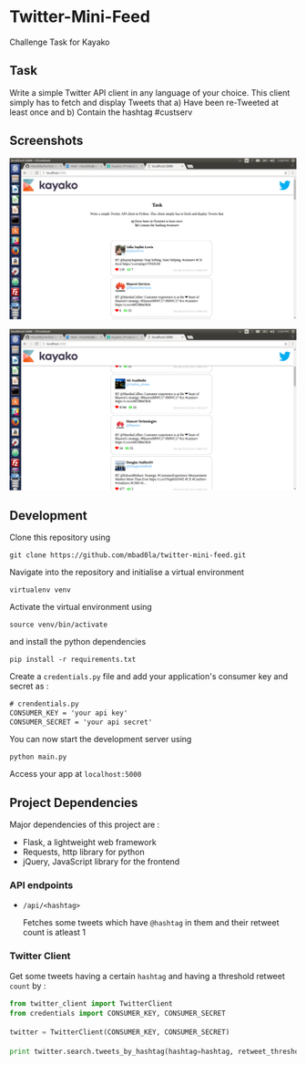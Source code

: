 # Twitter-Mini-Feed
Challenge Task for Kayako

## Task
Write a simple Twitter API client in any language of your choice. This client simply has to fetch and display Tweets that a) Have been re-Tweeted at least once and b) Contain the hashtag #custserv

## Screenshots
![Navbar](screenshots/kayako-1.png)

![Midpage](screenshots/kayako-2.png)

## Development
Clone this repository using
```
git clone https://github.com/mbad0la/twitter-mini-feed.git
```
Navigate into the repository and initialise a virtual environment
```
virtualenv venv
```
Activate the virtual environment using
```
source venv/bin/activate
```
and install the python dependencies
```
pip install -r requirements.txt
```
Create a `credentials.py` file and add your application's consumer key and secret as :
```
# crendentials.py
CONSUMER_KEY = 'your api key'
CONSUMER_SECRET = 'your api secret'
```
You can now start the development server using
```
python main.py
```
Access your app at `localhost:5000`

## Project Dependencies
Major dependencies of this project are :
* Flask, a lightweight web framework
* Requests, http library for python
* jQuery, JavaScript library for the frontend

### API endpoints
* `/api/<hashtag>`

  Fetches some tweets which have `@hashtag` in them and their retweet count is atleast 1

### Twitter Client
Get some tweets having a certain `hashtag` and having a threshold retweet `count` by :
```python
from twitter_client import TwitterClient
from credentials import CONSUMER_KEY, CONSUMER_SECRET

twitter = TwitterClient(CONSUMER_KEY, CONSUMER_SECRET)

print twitter.search.tweets_by_hashtag(hashtag=hashtag, retweet_threshold=count)
```
